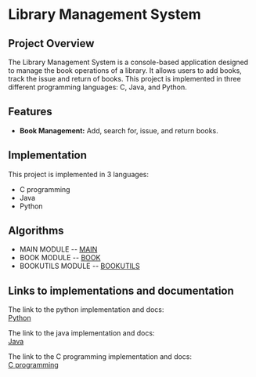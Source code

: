 # Library Management System

## Project Overview
The Library Management System is a console-based application designed to manage the book operations of a library. It allows users to add books, track the issue and return of books. This project is implemented in three different programming languages: C, Java, and Python.

## Features
- **Book Management:** Add, search for, issue, and return books.


## Implementation

This project is implemented in 3 languages: 
- C programming
- Java
- Python

## Algorithms

- MAIN MODULE -- [MAIN](./main.md)
- BOOK MODULE -- [BOOK](./book.md)
- BOOKUTILS MODULE -- [BOOKUTILS](./bookutils.md)

## Links to implementations and documentation

The link to the python implementation and docs: \
[Python](https://sree2011.github.io/library-management-system-python/)

The link to the java implementation and docs: \
[Java](https://sree2011.github.io/library-management-system-java/)

The link to the C programming implementation and docs: \
[C programming](https://sree2011.github.io/library-management-system-c/)
